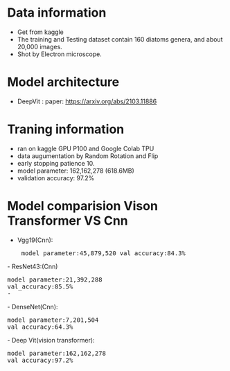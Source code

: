 # Data information
- Get from kaggle 
- The training and Testing dataset contain 160 diatoms genera, and about 20,000 images.
- Shot by Electron microscope.
# Model architecture
- DeepVit : paper: https://arxiv.org/abs/2103.11886
# Traning information
- ran on kaggle GPU P100 and Google Colab TPU 
- data augumentation by Random Rotation and Flip
- early stopping patience 10.
- model parameter: 162,162,278 (618.6MB)
- validation accuracy: 97.2%
# Model comparision Vison Transformer VS Cnn
- Vgg19(Cnn):<pre>
model parameter:45,879,520
val_accuracy:84.3%
</pre>
- ResNet43:(Cnn)<pre>
model parameter:21,392,288
val_accuracy:85.5%
- </pre>
- DenseNet(Cnn):<pre>
model parameter:7,201,504
val_accuracy:64.3%
</pre>
- Deep Vit(vision transformer):<pre>
model parameter:162,162,278
val_accuracy:97.2%
</pre>
